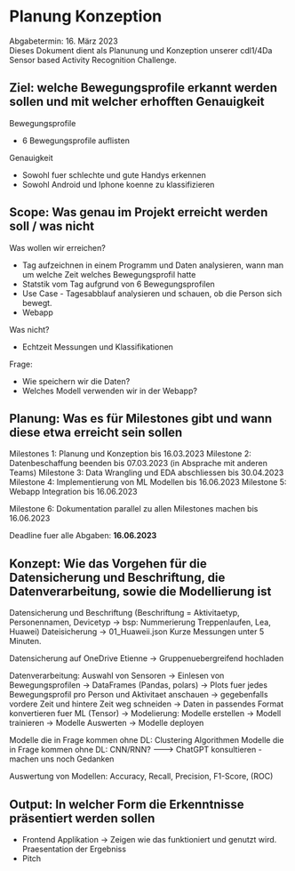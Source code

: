 # Planung Konzeption
Abgabetermin: 16. März 2023  
Dieses Dokument dient als Planunung und Konzeption unserer cdl1/4Da Sensor based Activity Recognition Challenge.

## Ziel: welche Bewegungsprofile erkannt werden sollen und mit welcher erhofften Genauigkeit
Bewegungsprofile
- 6 Bewegungsprofile auflisten 

Genauigkeit
- Sowohl fuer schlechte und gute Handys erkennen 
- Sowohl Android und Iphone koenne zu klassifizieren

## Scope: Was genau im Projekt erreicht werden soll / was nicht
Was wollen wir erreichen?
- Tag aufzeichnen in einem Programm und Daten analysieren, wann man um welche Zeit welches Bewegungsprofil hatte
- Statstik vom Tag aufgrund von 6 Bewegungsprofilen
- Use Case - Tagesabblauf analysieren und schauen, ob die Person sich bewegt.
- Webapp 

Was nicht?
- Echtzeit Messungen und Klassifikationen

Frage: 
- Wie speichern wir die Daten?
- Welches Modell verwenden wir in der Webapp? 

## Planung: Was es für Milestones gibt und wann diese etwa erreicht sein sollen 
Milestones 1: Planung und Konzeption bis 16.03.2023
Milestone 2: Datenbeschaffung beenden bis 07.03.2023 (in Absprache mit anderen Teams)
Milestone 3: Data Wrangling und EDA abschliessen bis 30.04.2023 
Milestone 4: Implementierung von ML Modellen bis 16.06.2023 
Milestone 5: Webapp Integration bis 16.06.2023

Milestone 6: Dokumentation parallel zu allen Milestones machen bis 16.06.2023

Deadline fuer alle Abgaben: **16.06.2023** 

## Konzept: Wie das Vorgehen für die Datensicherung und Beschriftung, die Datenverarbeitung, sowie die Modellierung ist

Datensicherung und Beschriftung 
(Beschriftung = Aktivitaetyp, Personennamen, Devicetyp -> bsp: Nummerierung Treppenlaufen, Lea, Huawei)
Dateisicherung -> 01_Huaweii.json
Kurze Messungen unter 5 Minuten. 

Datensicherung auf OneDrive Etienne -> Gruppenuebergreifend hochladen 

Datenverarbeitung: Auswahl von Sensoren -> Einlesen von Bewegungsprofilen -> DataFrames (Pandas, polars) -> Plots fuer jedes Bewegungsprofil pro Person und Aktivitaet anschauen -> gegebenfalls vordere Zeit und hintere Zeit weg schneiden -> Daten in passendes Format konvertieren fuer ML (Tensor) -> 
Modelierung: Modelle erstellen -> Modell trainieren -> Modelle Auswerten -> Modelle deployen 

Modelle die in Frage kommen ohne DL: Clustering Algorithmen 
Modelle die in Frage kommen ohne DL: CNN/RNN?
---> ChatGPT konsultieren - machen uns noch Gedanken 

Auswertung von Modellen: 
Accuracy, Recall, Precision, F1-Score, (ROC)

## Output: In welcher Form die Erkenntnisse präsentiert werden sollen 
- Frontend Applikation -> Zeigen wie das funktioniert und genutzt wird. Praesentation der Ergebniss 
- Pitch 


